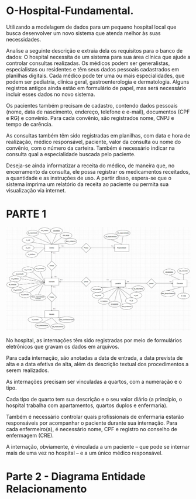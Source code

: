 # O-Hospital-Fundamental.
Utilizando a modelagem de dados para um pequeno hospital local que busca desenvolver um novo sistema que atenda melhor às suas necessidades.

Analise a seguinte descrição e extraia dela os requisitos para o banco de dados:
O hospital necessita de um sistema para sua área clínica que ajude a controlar consultas realizadas. Os médicos podem ser generalistas, especialistas ou residentes e têm seus dados pessoais cadastrados em planilhas digitais. Cada médico pode ter uma ou mais especialidades, que podem ser pediatria, clínica geral, gastroenterologia e dermatologia. Alguns registros antigos ainda estão em formulário de papel, mas será necessário incluir esses dados no novo sistema.

Os pacientes também precisam de cadastro, contendo dados pessoais (nome, data de nascimento, endereço, telefone e e-mail), documentos (CPF e RG) e convênio. Para cada convênio, são registrados nome, CNPJ e tempo de carência.

As consultas também têm sido registradas em planilhas, com data e hora de realização, médico responsável, paciente, valor da consulta ou nome do convênio, com o número da carteira. Também é necessário indicar na consulta qual a especialidade buscada pelo paciente.

Deseja-se ainda informatizar a receita do médico, de maneira que, no encerramento da consulta, ele possa registrar os medicamentos receitados, a quantidade e as instruções de uso. A partir disso, espera-se que o sistema imprima um relatório da receita ao paciente ou permita sua visualização via internet.

# PARTE 1

<img src = "o_hospital.jpeg">

No hospital, as internações têm sido registradas por meio de formulários eletrônicos que gravam os dados em arquivos. 

Para cada internação, são anotadas a data de entrada, a data prevista de alta e a data efetiva de alta, além da descrição textual dos procedimentos a serem realizados. 

As internações precisam ser vinculadas a quartos, com a numeração e o tipo. 

Cada tipo de quarto tem sua descrição e o seu valor diário (a princípio, o hospital trabalha com apartamentos, quartos duplos e enfermaria).

Também é necessário controlar quais profissionais de enfermaria estarão responsáveis por acompanhar o paciente durante sua internação. Para cada enfermeiro(a), é necessário nome, CPF e registro no conselho de enfermagem (CRE).

A internação, obviamente, é vinculada a um paciente – que pode se internar mais de uma vez no hospital – e a um único médico responsável.

# Parte 2 - Diagrama Entidade Relacionamento
